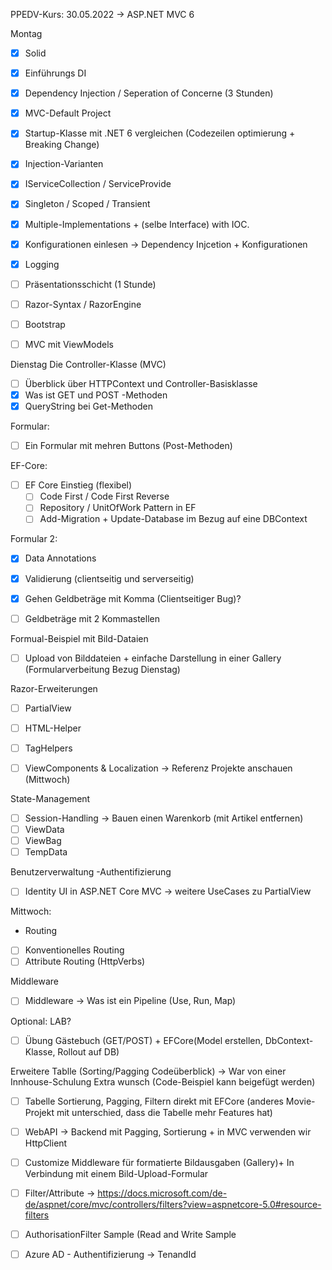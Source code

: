﻿PPEDV-Kurs: 30.05.2022 -> ASP.NET MVC 6 

Montag
- [x] Solid
- [x] Einführungs DI 
- [x] Dependency Injection / Seperation of Concerne (3 Stunden) 
- [x] MVC-Default Project
- [x] Startup-Klasse mit .NET 6 vergleichen (Codezeilen optimierung + Breaking Change)
- [x] Injection-Varianten
- [x] IServiceCollection / ServiceProvide
- [x] Singleton / Scoped / Transient 
- [x] Multiple-Implementations + (selbe Interface) with IOC.


- [x] Konfigurationen einlesen -> Dependency Injcetion + Konfigurationen
- [x] Logging 


- [ ] Präsentationsschicht (1 Stunde) 
- [ ] Razor-Syntax / RazorEngine 
- [ ] Bootstrap
- [ ] MVC mit ViewModels



Dienstag
Die Controller-Klasse (MVC)
- [ ] Überblick über HTTPContext und Controller-Basisklasse
- [x] Was ist GET und POST -Methoden
- [x] QueryString bei Get-Methoden

Formular:
- [ ] Ein Formular mit mehren Buttons (Post-Methoden)



EF-Core: 
- [ ] EF Core Einstieg (flexibel)
  - [ ] Code First / Code First Reverse
  - [ ] Repository / UnitOfWork Pattern in EF
  - [ ] Add-Migration + Update-Database im Bezug auf eine DBContext 

Formular 2:
- [x] Data Annotations 
- [x] Validierung (clientseitig und serverseitig)
- [x] Gehen Geldbeträge mit Komma (Clientseitiger Bug)?
- [ ] Geldbeträge mit 2 Kommastellen


Formual-Beispiel mit Bild-Dataien
- [ ] Upload von Bilddateien + einfache Darstellung in einer Gallery (Formularverbeitung Bezug Dienstag)


Razor-Erweiterungen
- [ ] PartialView
- [ ] HTML-Helper
- [ ] TagHelpers



- [ ] ViewComponents & Localization -> Referenz Projekte anschauen (Mittwoch)

State-Management
- [ ] Session-Handling -> Bauen einen Warenkorb (mit Artikel entfernen)
- [ ] ViewData
- [ ] ViewBag
- [ ] TempData

Benutzerverwaltung -Authentifizierung 
- [ ] Identity UI in ASP.NET Core MVC -> weitere UseCases zu PartialView


Mittwoch: 
- Routing
- [ ] Konventionelles Routing
- [ ] Attribute Routing (HttpVerbs)

Middleware
- [ ] Middleware -> Was ist ein Pipeline (Use, Run, Map)


Optional:
LAB?
- [ ] Übung Gästebuch (GET/POST) + EFCore(Model erstellen, DbContext-Klasse, Rollout auf DB)

Erweitere Tablle (Sorting/Pagging Codeüberblick) -> War von einer Innhouse-Schulung Extra wunsch (Code-Beispiel kann beigefügt werden)
- [ ] Tabelle Sortierung, Pagging, Filtern direkt mit EFCore (anderes Movie-Projekt mit unterschied, dass die Tabelle mehr Features hat)
- [ ] WebAPI -> Backend mit Pagging, Sortierung + in MVC verwenden wir HttpClient
- [ ] Customize Middleware für formatierte Bildausgaben (Gallery)+ In Verbindung mit einem Bild-Upload-Formular
- [ ] Filter/Attribute -> https://docs.microsoft.com/de-de/aspnet/core/mvc/controllers/filters?view=aspnetcore-5.0#resource-filters
- [ ] AuthorisationFilter Sample (Read and Write Sample

- [ ] Azure AD - Authentifizierung -> TenandId





